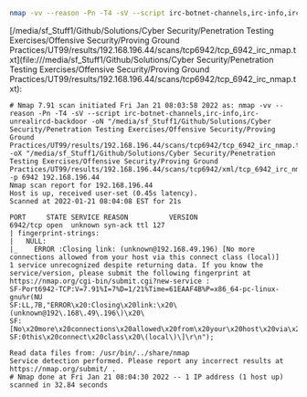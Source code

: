 ```bash
nmap -vv --reason -Pn -T4 -sV --script irc-botnet-channels,irc-info,irc-unrealircd-backdoor -oN "/media/sf_Stuff1/Github/Solutions/Cyber Security/Penetration Testing Exercises/Offensive Security/Proving Ground Practices/UT99/results/192.168.196.44/scans/tcp6942/tcp_6942_irc_nmap.txt" -oX "/media/sf_Stuff1/Github/Solutions/Cyber Security/Penetration Testing Exercises/Offensive Security/Proving Ground Practices/UT99/results/192.168.196.44/scans/tcp6942/xml/tcp_6942_irc_nmap.xml" -p 6942 192.168.196.44
```

[/media/sf_Stuff1/Github/Solutions/Cyber Security/Penetration Testing Exercises/Offensive Security/Proving Ground Practices/UT99/results/192.168.196.44/scans/tcp6942/tcp_6942_irc_nmap.txt](file:///media/sf_Stuff1/Github/Solutions/Cyber Security/Penetration Testing Exercises/Offensive Security/Proving Ground Practices/UT99/results/192.168.196.44/scans/tcp6942/tcp_6942_irc_nmap.txt):

```
# Nmap 7.91 scan initiated Fri Jan 21 08:03:58 2022 as: nmap -vv --reason -Pn -T4 -sV --script irc-botnet-channels,irc-info,irc-unrealircd-backdoor -oN "/media/sf_Stuff1/Github/Solutions/Cyber Security/Penetration Testing Exercises/Offensive Security/Proving Ground Practices/UT99/results/192.168.196.44/scans/tcp6942/tcp_6942_irc_nmap.txt" -oX "/media/sf_Stuff1/Github/Solutions/Cyber Security/Penetration Testing Exercises/Offensive Security/Proving Ground Practices/UT99/results/192.168.196.44/scans/tcp6942/xml/tcp_6942_irc_nmap.xml" -p 6942 192.168.196.44
Nmap scan report for 192.168.196.44
Host is up, received user-set (0.45s latency).
Scanned at 2022-01-21 08:04:08 EST for 21s

PORT     STATE SERVICE REASON          VERSION
6942/tcp open  unknown syn-ack ttl 127
| fingerprint-strings: 
|   NULL: 
|_    ERROR :Closing link: (unknown@192.168.49.196) [No more connections allowed from your host via this connect class (local)]
1 service unrecognized despite returning data. If you know the service/version, please submit the following fingerprint at https://nmap.org/cgi-bin/submit.cgi?new-service :
SF-Port6942-TCP:V=7.91%I=7%D=1/21%Time=61EAAF4B%P=x86_64-pc-linux-gnu%r(NU
SF:LL,7B,"ERROR\x20:Closing\x20link:\x20\(unknown@192\.168\.49\.196\)\x20\
SF:[No\x20more\x20connections\x20allowed\x20from\x20your\x20host\x20via\x2
SF:0this\x20connect\x20class\x20\(local\)\]\r\n");

Read data files from: /usr/bin/../share/nmap
Service detection performed. Please report any incorrect results at https://nmap.org/submit/ .
# Nmap done at Fri Jan 21 08:04:30 2022 -- 1 IP address (1 host up) scanned in 32.84 seconds

```
